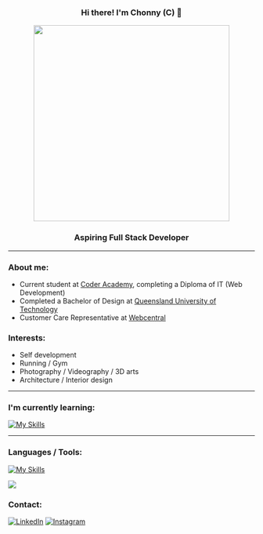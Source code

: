 ### <p align="center"> Hi there! I'm Chonny (C) :thought_balloon:
<p align="center"><img src="https://user-images.githubusercontent.com/74038190/212284158-e840e285-664b-44d7-b79b-e264b5e54825.gif" width="400">

### <p align="center"> Aspiring Full Stack Developer 

---
### About me:  

*  Current student at [Coder Academy](https://coderacademy.edu.au/), completing a Diploma of IT (Web Development)
*  Completed a Bachelor of Design at [Queensland University of Technology](https://www.qut.edu.au/) 
*  Customer Care Representative at [Webcentral](https://webcentral.au/) 

### Interests:

* Self development
* Running / Gym
* Photography / Videography / 3D arts
* Architecture / Interior design

---
### I'm currently learning:
[![My Skills](https://skillicons.dev/icons?i=flask,postgresql)](https://skillicons.dev)

---
### Languages / Tools:
[![My Skills](https://skillicons.dev/icons?i=git,html,css,sass,python,blender,figma,illustrator,photoshop)](https://skillicons.dev)

![](https://github-readme-stats.vercel.app/api/top-langs/?username=chonsukp&theme=dark&hide_border=false&include_all_commits=true&count_private=true&layout=compact)

### Contact:
[![LinkedIn](https://img.shields.io/badge/LinkedIn-%230077B5.svg?logo=linkedin&logoColor=white)](https://linkedin.com/in/chonsukp) [![Instagram](https://img.shields.io/badge/Instagram-%23E4405F.svg?logo=Instagram&logoColor=white)](https://instagram.com/chonsukp) 


